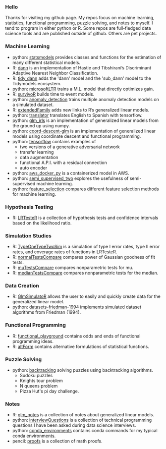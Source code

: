 ### Hello

Thanks for visiting my github page. My repos focus on machine learning, statistics, functional programming, puzzle solving, and notes to myself. I tend to program in either python or R. Some repos are full-fledged data science tools and are published outside of github. Others are pet projects.

### Machine Learning

* python: [statsmodels](https://www.statsmodels.org/stable/index.html) provides classes and functions for the estimation of many different statistical models.
* R: [dann](https://github.com/gmcmacran/dann) is an implementation of Hastie and Tibshirani’s Discriminant Adaptive Nearest Neighbor Classification.
* R: [tidy_dann](https://github.com/gmcmacran/tidydann) adds the 'dann' model and the 'sub_dann' model to the Tidymodels ecosystem.
* python: [microsoftLTR](https://github.com/gmcmacran/microsoftLTR) trains a M.L. model that directly optimizes gain.
* R: [survivoR](https://github.com/gmcmacran/survivoR) builds time to event models.
* python: [anomaly_detection](https://github.com/gmcmacran/anomaly_detection) trains multiple anomaly detection models on a simulated dataset.
* R: [extendedFamily](https://github.com/gmcmacran/extendedFamily) adds new links to R’s generalized linear models.
* python: [translator](https://github.com/gmcmacran/translator) translates English to Spanish with tensorflow.
* python: [glm_irls](https://github.com/gmcmacran/glm_irls) is an implementation of generalized linear models from the ground up using numpy.
* python: [coord-descent-glm](https://github.com/gmcmacran/coord-descent-glm) is an implementation of generalized linear models using coordinate descent and functional programming.
* python: [tensorflow](https://github.com/gmcmacran/tensorflow) contains examples of 
    + two versions of a generative adversarial network
    + transfer learning 
    + data augmentation
    + functional A.P.I. with a residual connection
    + auto encoder
* python: [aws_docker_py](https://github.com/gmcmacran/aws_docker_py) is a containerized model in AWS. 
* python: [semi_supervised_two](https://github.com/gmcmacran/semi_supervised_two) explores the usefulness of semi-supervised machine learning.
* python: [feature_selection](https://github.com/gmcmacran/feature_selection) compares different feature selection methods for machine learning.

### Hypothesis Testing

* R: [LRTesteR](https://github.com/gmcmacran/LRTesteR) is a collection of hypothesis tests and confidence intervals based on the likelihood ratio.

### Simulation Studies

* R: [TypeOneTypeTwoSim](https://github.com/gmcmacran/TypeOneTypeTwoSim) is a simulation of type I error rates, type II error rates, and coverage rates of functions in LRTesteR. 
* R: [normalTestsCompare](https://github.com/gmcmacran/normalTestsCompare) compares power of Gaussian goodness of fit tests. 
* R: [muTestsCompare](https://github.com/gmcmacran/muTestsCompare) compares nonparametric tests for mu. 
* R: [medianTestsCompare](https://github.com/gmcmacran/medianTestsCompare) compares nonparametric tests for the median.

### Data Creation

* R: [GlmSimulatoR](https://github.com/gmcmacran/GlmSimulatoR) allows the user to easily and quickly create data for the generalized linear model. 
* python: [datasets-friedman-1994](https://github.com/gmcmacran/datasets-friedman-1994) implements simulated dataset algorithms from Friedman (1994).

### Functional Programming

* R: [functional_playground](https://github.com/gmcmacran/functional_playground) contains odds and ends of functional programming ideas.
* R: [altForm](https://github.com/gmcmacran/altForm) contains alternative formulations of statistical functions.

### Puzzle Solving

* python: [backtracking](https://github.com/gmcmacran/backtracking) solving puzzles using backtracking algorithms.
	+ Sudoku puzzles
	+ Knights tour problem
	+ N queens problem
	+ Pizza Hut's pi day challenge.

### Notes

* R: [glm_notes](https://github.com/gmcmacran/glm_notes) is a collection of notes about generalized linear models. 
* python: [interviewQuestions](https://github.com/gmcmacran/interviewQuestions) is a collection of technical programming questions I have been asked during data science interviews.
* python: [conda_environments](https://github.com/gmcmacran/conda_environments) contains conda commands for my typical conda environments. 
* pencil: [proofs](https://github.com/gmcmacran/proofs) is a collection of math proofs.
